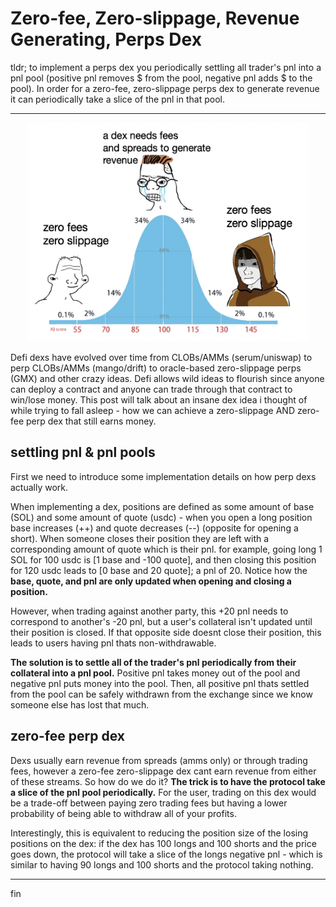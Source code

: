 # Zero-fee, Zero-slippage, Revenue Generating, Perps Dex

tldr; to implement a perps dex you periodically settling all trader's pnl into a pnl pool (positive pnl removes $ from the pool, negative pnl adds $ to the pool). In order for a zero-fee, zero-slippage perps dex to generate revenue it can periodically take a slice of the pnl in that pool.

---

<div align="center">
<img src="2023-01-10-18-58-40.png" width="450" height="350">
</div>

Defi dexs have evolved over time from CLOBs/AMMs (serum/uniswap) to perp CLOBs/AMMs (mango/drift) to oracle-based zero-slippage perps (GMX) and other crazy ideas. Defi allows wild ideas to flourish since anyone can deploy a contract and anyone can trade through that contract to win/lose money. This post will talk about an insane dex idea i thought of while trying to fall asleep - how we can achieve a zero-slippage AND zero-fee perp dex that still earns money.

## settling pnl & pnl pools

First we need to introduce some implementation details on how perp dexs actually work.

When implementing a dex, positions are defined as some amount of base (SOL) and some amount of quote (usdc) - when you open a long position base increases (++) and quote decreases (--) (opposite for opening a short). When someone closes their position they are left with a corresponding amount of quote which is their pnl. for example, going long 1 SOL for 100 usdc is [1 base and -100 quote], and then closing this position for 120 usdc leads to [0 base and 20 quote]; a pnl of 20. Notice how the **base, quote, and pnl are only updated when opening and closing a position.**

However, when trading against another party, this +20 pnl needs to correspond to another's -20 pnl, but a user's collateral isn't updated until their position is closed. If that opposite side doesnt close their position, this leads to users having pnl thats non-withdrawable. 

**The solution is to settle all of the trader's pnl periodically from their collateral into a pnl pool.** Positive pnl takes money out of the pool and negative pnl puts money into the pool. Then, all positive pnl thats settled from the pool can be safely withdrawn from the exchange since we know someone else has lost that much. 

## zero-fee perp dex 

Dexs usually earn revenue from spreads (amms only) or through trading fees, however a zero-fee zero-slippage dex cant earn revenue from either of these streams. So how do we do it? **The trick is to have the protocol take a slice of the pnl pool periodically.** For the user, trading on this dex would be a trade-off between paying zero trading fees but having a lower probability of being able to withdraw all of your profits. 

Interestingly, this is equivalent to reducing the position size of the losing positions on the dex: if the dex has 100 longs and 100 shorts and the price goes down, the protocol will take a slice of the longs negative pnl - which is similar to having 90 longs and 100 shorts and the protocol taking nothing. 

--- 

fin

<!-- note 

intro 

the defi path seems to have started from CLOBS -> AMMs -> perps -> perps (with AMMs or CLOBS) -> zero-slippage perps ... 
but where to next? the reason i started defi was because of the idea that if you can think of a crazy idea, you 
can actually implement it and others can use it to earn or lose their money - it doesnt matter who you are 
you deploy it and anyone can use it. so where to next? this will intro a new perps dex which could be even more insane - 
it basically can allow zero-fee perps while the protocol earns money. How can a perp earn money without fees? first we need to intro some implementation details of perps. You can checkout this primer for the basics of perps [link]

- defi dexs have evolved over time 
- defi allows crazy ideas to financial ideas to flourish
- zero-slippage perps exist
- how can we achieve zero-fee dexs 

settle pnl

- the way exchanges work is you have a base and quote amount (btc and usd)
- when you open a long base++ and quote-- 
- when you close a long (go short) base-- and quote++
- ie if you long 1 btc for 100$ (1 base -100 quote), and when you close 1 btc for 200$ (-1 base +200 quote)
    the net effect is 0 base 200 quote 
- ideally you should then be able to withdraw your 200 usd from the exchange 
- however, notice how the pnl of a user doesnt actually exist until the position is closed 
- this could lead to some strange behaviour when not accounted for - ie, allowing them to withdraw can lead to all the exchanges collateral being emptied from a single trader!
- the soln is to 'settle' a users pnl periodically to a pnl pool
  - positive pnl takes money out of the pool 
  - negative pnl puts money into the pool 
- then all the positived pnl thats settled can be saftely withdrawn from the exchange bc someone else has lost that money 

- positions are implemented as an amount of base and quote 
- a trade between two parties requires both parties to open and close positions to recieve their pnl
- however, in an exchange when one side of the trade closes, the other doesnt always 
- leading to unwithdraw-able funds 
- the solution is to settle user's pnl periodically using a pnl pool 
- funds withdrawn from the pool are saftely withdraw-able 


## long/short imbalance

- when it comes to AMMs/oracle-based perp dexs (Drift and GMX) users can take positions 
- without any other trader taking the other side the problem is that 
- this can lead to having too many longs and not enough shorts 
- if the price goes up in this situation then there wont be enought pnl 
- in the pnl pool for the longs to all settle their profits (since everyone won and noone lost)

## blah 

assume a perp dex allowed zero-slippage (ie, they cant earn money from the spread) and zero-fee (they cant earn money from trades) how can they earn money? the trick is to take a slice of the pnl pool - as traders lose money, the pnl pool will be funded with exccess pnl to withdraw from so the dex can periodically pull x% of the pnl from the pool into its own wallet as a replacement for the fee. this will lead to an imbalance of pnl between the winners and losers, which would require more losers to fund the winners - however, since perps dex are all trading virtual liquidity (ie, you dont actually get any tokens) this is just a trade off between reduce fees but increases long/short imbalance. traders run the 
risk of not being able to withdraw their profits but are able to trade with zero fees!

- dexs usually earn revenue through spreads (amms only) or fees
- however, a zero-slippage zero-fee dex cant earn from either 
- the trick is to take a slice of the pnl pool periodically 
- this becomes a trade off between trading fees and being able to withdraw your profits 
- also, by taking pnl from the pnl pool is equivalent to reducing the position size of the loser
- this means this model is increasing the long/short dex imbalance problem to set the fees to zero


- -->
